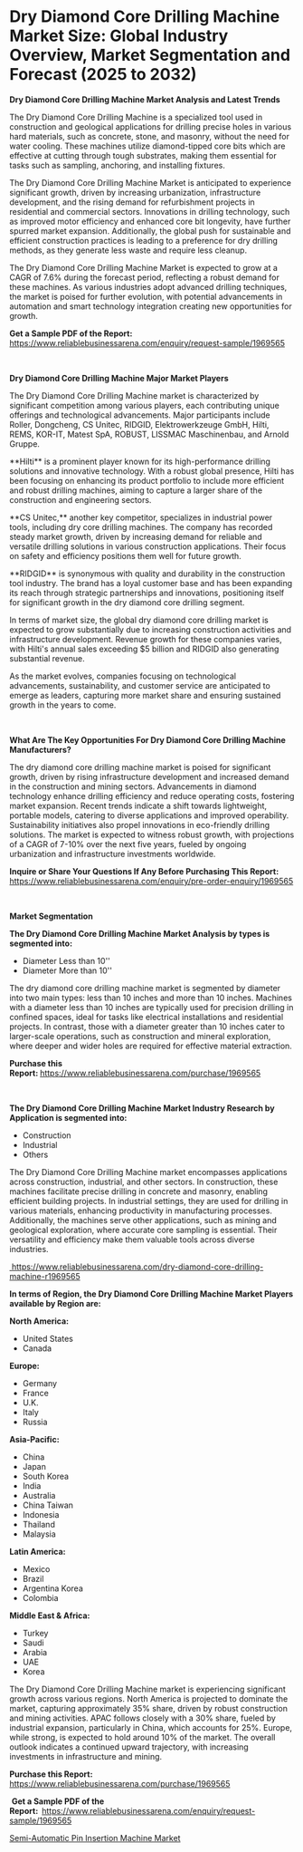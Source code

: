<p><h1>Dry Diamond Core Drilling Machine Market Size: Global Industry Overview, Market Segmentation and Forecast (2025 to 2032)</h1></p><p><strong>Dry Diamond Core Drilling Machine Market Analysis and Latest Trends</strong></p>
<p><p>The Dry Diamond Core Drilling Machine is a specialized tool used in construction and geological applications for drilling precise holes in various hard materials, such as concrete, stone, and masonry, without the need for water cooling. These machines utilize diamond-tipped core bits which are effective at cutting through tough substrates, making them essential for tasks such as sampling, anchoring, and installing fixtures.</p><p>The Dry Diamond Core Drilling Machine Market is anticipated to experience significant growth, driven by increasing urbanization, infrastructure development, and the rising demand for refurbishment projects in residential and commercial sectors. Innovations in drilling technology, such as improved motor efficiency and enhanced core bit longevity, have further spurred market expansion. Additionally, the global push for sustainable and efficient construction practices is leading to a preference for dry drilling methods, as they generate less waste and require less cleanup.</p><p>The Dry Diamond Core Drilling Machine Market is expected to grow at a CAGR of 7.6% during the forecast period, reflecting a robust demand for these machines. As various industries adopt advanced drilling techniques, the market is poised for further evolution, with potential advancements in automation and smart technology integration creating new opportunities for growth.</p></p>
<p><strong>Get a Sample PDF of the Report:&nbsp;</strong> <a href="https://www.reliablebusinessarena.com/enquiry/request-sample/1969565?utm_campaign=2330&utm_medium=2&utm_source=Github&utm_content=ia&utm_term=02032025&utm_id=dry-diamond-core-drilling-machine">https://www.reliablebusinessarena.com/enquiry/request-sample/1969565</a></p>
<p>&nbsp;</p>
<p><strong>Dry Diamond Core Drilling Machine Major Market Players</strong></p>
<p><p>The Dry Diamond Core Drilling Machine market is characterized by significant competition among various players, each contributing unique offerings and technological advancements. Major participants include Roller, Dongcheng, CS Unitec, RIDGID, Elektrowerkzeuge GmbH, Hilti, REMS, KOR-IT, Matest SpA, ROBUST, LISSMAC Maschinenbau, and Arnold Gruppe.</p><p>**Hilti** is a prominent player known for its high-performance drilling solutions and innovative technology. With a robust global presence, Hilti has been focusing on enhancing its product portfolio to include more efficient and robust drilling machines, aiming to capture a larger share of the construction and engineering sectors.</p><p>**CS Unitec,** another key competitor, specializes in industrial power tools, including dry core drilling machines. The company has recorded steady market growth, driven by increasing demand for reliable and versatile drilling solutions in various construction applications. Their focus on safety and efficiency positions them well for future growth.</p><p>**RIDGID** is synonymous with quality and durability in the construction tool industry. The brand has a loyal customer base and has been expanding its reach through strategic partnerships and innovations, positioning itself for significant growth in the dry diamond core drilling segment.</p><p>In terms of market size, the global dry diamond core drilling market is expected to grow substantially due to increasing construction activities and infrastructure development. Revenue growth for these companies varies, with Hilti's annual sales exceeding $5 billion and RIDGID also generating substantial revenue. </p><p>As the market evolves, companies focusing on technological advancements, sustainability, and customer service are anticipated to emerge as leaders, capturing more market share and ensuring sustained growth in the years to come.</p></p>
<p>&nbsp;</p>
<p><strong>What Are The Key Opportunities For Dry Diamond Core Drilling Machine Manufacturers?</strong></p>
<p><p>The dry diamond core drilling machine market is poised for significant growth, driven by rising infrastructure development and increased demand in the construction and mining sectors. Advancements in diamond technology enhance drilling efficiency and reduce operating costs, fostering market expansion. Recent trends indicate a shift towards lightweight, portable models, catering to diverse applications and improved operability. Sustainability initiatives also propel innovations in eco-friendly drilling solutions. The market is expected to witness robust growth, with projections of a CAGR of 7-10% over the next five years, fueled by ongoing urbanization and infrastructure investments worldwide.</p></p>
<p><strong>Inquire or Share Your Questions If Any Before Purchasing This Report:</strong> <a href="https://www.reliablebusinessarena.com/enquiry/pre-order-enquiry/1969565?utm_campaign=2330&utm_medium=2&utm_source=Github&utm_content=ia&utm_term=02032025&utm_id=dry-diamond-core-drilling-machine">https://www.reliablebusinessarena.com/enquiry/pre-order-enquiry/1969565</a></p>
<p>&nbsp;</p>
<p><strong>Market Segmentation</strong></p>
<p><strong>The Dry Diamond Core Drilling Machine Market Analysis by types is segmented into:</strong></p>
<p><ul><li>Diameter Less than 10''</li><li>Diameter More than 10''</li></ul></p>
<p><p>The dry diamond core drilling machine market is segmented by diameter into two main types: less than 10 inches and more than 10 inches. Machines with a diameter less than 10 inches are typically used for precision drilling in confined spaces, ideal for tasks like electrical installations and residential projects. In contrast, those with a diameter greater than 10 inches cater to larger-scale operations, such as construction and mineral exploration, where deeper and wider holes are required for effective material extraction.</p></p>
<p><strong>Purchase this Report:&nbsp;</strong><a href="https://www.reliablebusinessarena.com/purchase/1969565?utm_campaign=2330&utm_medium=2&utm_source=Github&utm_content=ia&utm_term=02032025&utm_id=dry-diamond-core-drilling-machine">https://www.reliablebusinessarena.com/purchase/1969565</a></p>
<p>&nbsp;</p>
<p><strong>The Dry Diamond Core Drilling Machine Market Industry Research by Application is segmented into:</strong></p>
<p><ul><li>Construction</li><li>Industrial</li><li>Others</li></ul></p>
<p><p>The Dry Diamond Core Drilling Machine market encompasses applications across construction, industrial, and other sectors. In construction, these machines facilitate precise drilling in concrete and masonry, enabling efficient building projects. In industrial settings, they are used for drilling in various materials, enhancing productivity in manufacturing processes. Additionally, the machines serve other applications, such as mining and geological exploration, where accurate core sampling is essential. Their versatility and efficiency make them valuable tools across diverse industries.</p></p>
<p><a href="https://www.reliablebusinessarena.com/dry-diamond-core-drilling-machine-r1969565?utm_campaign=2330&utm_medium=2&utm_source=Github&utm_content=ia&utm_term=02032025&utm_id=dry-diamond-core-drilling-machine">&nbsp;https://www.reliablebusinessarena.com/dry-diamond-core-drilling-machine-r1969565</a></p>
<p><strong>In terms of Region, the Dry Diamond Core Drilling Machine Market Players available by Region are:</strong></p>
<p>
    <p> <strong> North America: </strong>
        <ul>
            <li>United States</li>
            <li>Canada</li>
        </ul>
        </p> 
    <p> <strong> Europe: </strong>
        <ul>
            <li>Germany</li>
            <li>France</li>
            <li>U.K.</li>
            <li>Italy</li>
            <li>Russia</li>
        </ul>
        </p> 
    <p> <strong> Asia-Pacific: </strong>
        <ul>
            <li>China</li>
            <li>Japan</li>
            <li>South Korea</li>
            <li>India</li>
            <li>Australia</li>
            <li>China Taiwan</li>
            <li>Indonesia</li>
            <li>Thailand</li>
            <li>Malaysia</li>
        </ul>
        </p> 
    <p> <strong> Latin America: </strong>
        <ul>
            <li>Mexico</li>
            <li>Brazil</li>
            <li>Argentina Korea</li>
            <li>Colombia</li>
        </ul>
        </p> 
    <p> <strong> Middle East & Africa: </strong>
        <ul>
            <li>Turkey</li>
            <li>Saudi</li>
            <li>Arabia</li>
            <li>UAE</li>
            <li>Korea</li>
        </ul>
    </p>
    </p>
<p><p>The Dry Diamond Core Drilling Machine market is experiencing significant growth across various regions. North America is projected to dominate the market, capturing approximately 35% share, driven by robust construction and mining activities. APAC follows closely with a 30% share, fueled by industrial expansion, particularly in China, which accounts for 25%. Europe, while strong, is expected to hold around 10% of the market. The overall outlook indicates a continued upward trajectory, with increasing investments in infrastructure and mining.</p></p>
<p><strong>Purchase this Report: </strong><a href="https://www.reliablebusinessarena.com/purchase/1969565?utm_campaign=2330&utm_medium=2&utm_source=Github&utm_content=ia&utm_term=02032025&utm_id=dry-diamond-core-drilling-machine">https://www.reliablebusinessarena.com/purchase/1969565</a></p>
<p>&nbsp;<strong>Get a Sample PDF of the Report:&nbsp;&nbsp;</strong><a href="https://www.reliablebusinessarena.com/enquiry/request-sample/1969565?utm_campaign=2330&utm_medium=2&utm_source=Github&utm_content=ia&utm_term=02032025&utm_id=dry-diamond-core-drilling-machine">https://www.reliablebusinessarena.com/enquiry/request-sample/1969565</a></p>
<p><strong></strong></p>
<p><p><a href="https://github.com/manesros8/Market-Research-Report-List-1/blob/main/semi-automatic-pin-insertion-machine-market.md?utm_campaign=2330&utm_medium=2&utm_source=Github&utm_content=ia&utm_term=02032025&utm_id=dry-diamond-core-drilling-machine">Semi-Automatic Pin Insertion Machine Market</a></p></p>